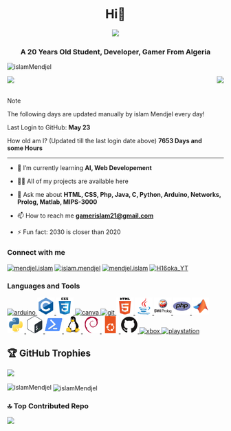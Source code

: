 <h1 align="center">Hi👋</h1>

<p align='center'>
<img src="https://readme-typing-svg.herokuapp.com?color=%2336BCF7&size=25&center=true&vCenter=true&width=433&height=75&lines=I'm+Islam+MENDJEL;Student+Developer;Computer+Science+student;Its+All+Good,+Man">
</p>

<h3 align="center">A 20 Years Old Student, Developer, Gamer From Algeria</h3>

<p align="left">
  <img src="https://img.shields.io/badge/Active--last--30--days-Yes-brightgreen" alt="islamMendjel"/>
</p>

<img align="left" src="https://profile-counter.glitch.me/islamMendjel/count.svg?" />

<img align="right" height="150" src="https://media3.giphy.com/media/v1.Y2lkPTc5MGI3NjExNm9jYjF2ejV0cTFrNmFBpzPfDvDX8m4i7KdjsoNxzK2E62arcHVxeCZlcD12MV9pbnRlcm5hbF9naWZfYnlfaWQmY3Q9Zw/l0EwYGlvQ7STj3wyc/giphy.gif"  />

<br>
<br>

> [!NOTE]
> The following days are updated manually by islam Mendjel every day!

Last Login to GitHub: **May 23**

How old am I? (Updated till the last login date above) **7653 Days and some Hours**

---

- 🌱 I’m currently learning **AI, Web Developement**

- 👨‍💻 All of my projects are available here

- 💬 Ask me about **HTML, CSS, Php, Java, C, Python, Arduino, Networks, Prolog, Matlab, MIPS-3000**

- 📫 How to reach me **gamerislam21@gmail.com**

- ⚡ Fun fact: 2030 is closer than 2020

<h3 align="left">Connect with me</h3>
<p align="left">
<a href="https://www.facebook.com/mendjel.islam" target="blank"><img align="center" src="https://raw.githubusercontent.com/rahuldkjain/github-profile-readme-generator/master/src/images/icons/Social/facebook.svg" alt="mendjel.islam" height="30" width="40" /></a>
<a href="https://www.instagram.com/islam.mendjel/" target="blank"><img align="center" src="https://raw.githubusercontent.com/rahuldkjain/github-profile-readme-generator/master/src/images/icons/Social/instagram.svg" alt="islam.mendjel" height="30" width="40" /></a>
<a href="https://www.twitter.com/mendjel.islam" target="blank"><img align="center" src="https://raw.githubusercontent.com/rahuldkjain/github-profile-readme-generator/master/src/images/icons/Social/twitter.svg" alt="mendjel.islam" height="30" width="40" /></a>
<a href="https://www.youtube.com/@H16oka_YT" target="blank"><img align="center" src="https://raw.githubusercontent.com/rahuldkjain/github-profile-readme-generator/master/src/images/icons/Social/youtube.svg" alt="H16oka_YT" height="30" width="40" /></a>
</p>

<h3 align="left">Languages and Tools</h3>
<p align="left"> <a href="https://www.arduino.cc/" target="_blank" rel="noreferrer"> <img src="https://cdn.worldvectorlogo.com/logos/arduino-1.svg" alt="arduino" width="40" height="40"/> </a> <a href="https://www.w3schools.com/c/" target="_blank" rel="noreferrer"> <img src="https://raw.githubusercontent.com/devicons/devicon/master/icons/c/c-original.svg" alt="c" width="40" height="40"/> </a> </a> <a href="https://www.w3schools.com/css/" target="_blank" rel="noreferrer"> <img src="https://raw.githubusercontent.com/devicons/devicon/master/icons/css3/css3-original-wordmark.svg" alt="css3" width="40" height="40"/> </a> <a href="https://www.canva.com/" target="_blank" rel="noreferrer"> <img src="https://www.vectorlogo.zone/logos/canva/canva-icon.svg" alt="canva" width="40" height="40"/> </a> <a href="https://git-scm.com/" target="_blank" rel="noreferrer"> <img src="https://www.vectorlogo.zone/logos/git-scm/git-scm-icon.svg" alt="git" width="40" height="40"/> </a> <a href="https://www.w3.org/html/" target="_blank" rel="noreferrer"> <img src="https://raw.githubusercontent.com/devicons/devicon/master/icons/html5/html5-original-wordmark.svg" alt="html5" width="40" height="40"/> </a> <a href="https://developer.mozilla.org/en-US/docs/Glossary/Java" target="_blank" rel="noreferrer"> <img src="https://raw.githubusercontent.com/devicons/devicon/master/icons/java/java-original.svg" alt="java" width="40" height="40"/> </a> <a href="https://fr.wikipedia.org/wiki/Prolog" target="_blank" rel="noreferrer"> <img src="https://raw.githubusercontent.com/devicons/devicon/master/icons/prolog/prolog-original-wordmark.svg" alt="prolog" width="40" height="40"/> </a> <a href="https://www.php.net" target="_blank" rel="noreferrer"> <img src="https://raw.githubusercontent.com/devicons/devicon/master/icons/php/php-original.svg" alt="php" width="40" height="40"/> <a href="https://www.mathworks.com/products/matlab.html" target="_blank" rel="noreferrer"> <img src="https://raw.githubusercontent.com/devicons/devicon/master/icons/matlab/matlab-original.svg" alt="matlab" width="40" height="40"/> </a> </a> <a href="https://www.python.org" target="_blank" rel="noreferrer"> <img src="https://raw.githubusercontent.com/devicons/devicon/master/icons/python/python-original.svg" alt="python" width="40" height="40"/> </a> <a href="https://www.freecodecamp.org/news/bash-scripting-tutorial-linux-shell-script-and-command-line-for-beginners/#:~:text=A%20bash%20script%20is%20a,process%20using%20the%20command%20line." target="_blank" rel="noreferrer"> <img src="https://raw.githubusercontent.com/devicons/devicon/master/icons/bash/bash-original.svg" alt="bash" width="40" height="40"/> </a> <a href="https://learn.microsoft.com/en-us/training/modules/script-with-powershell/" target="_blank" rel="noreferrer"> <img src="https://raw.githubusercontent.com/devicons/devicon/master/icons/powershell/powershell-original.svg" alt="powershell" width="40" height="40"/> </a> <a href="https://www.linux.org/" target="_blank" rel="noreferrer"> <img src="https://raw.githubusercontent.com/devicons/devicon/master/icons/linux/linux-original.svg" alt="linux" width="40" height="40"/> </a> <a href="https://www.debian.org/index.fr.html" target="_blank" rel="noreferrer"> <img src="https://raw.githubusercontent.com/devicons/devicon/master/icons/debian/debian-original.svg" alt="debian" width="40" height="40"/> </a> <a href="https://ubuntu.com/download" target="_blank" rel="noreferrer"> <img src="https://raw.githubusercontent.com/devicons/devicon/master/icons/ubuntu/ubuntu-original.svg" alt="ubuntu" width="40" height="40"/> </a> <a href="github.com" target="_blank" rel="noreferrer"> <img src="https://raw.githubusercontent.com/devicons/devicon/master/icons/github/github-original.svg" alt="github" width="40" height="40"/> </a> <a href="https://www.xbox.com/" target="_blank" rel="noreferrer"> <img src="https://www.vectorlogo.zone/logos/xbox/xbox-icon.svg" alt="xbox" width="40" height="40"/> </a> <a href="https://www.playstation.com/en-us/playstation-network/" target="_blank" rel="noreferrer"> <img src="https://cdn.worldvectorlogo.com/logos/playstation-1.svg" alt="playstation" width="40" height="40"/> </a> </p>

## 🏆 GitHub Trophies
![](https://github-profile-trophy.vercel.app/?username=islamMendjel&theme=monokai&no-frame=false&no-bg=false&margin-w=4)

<p><img align="left" src="https://github-readme-stats.vercel.app/api/top-langs?username=islamMendjel&show_icons=true&locale=en&layout=compact" alt="islamMendjel" /></p>

<p>&nbsp;<img align="center" src="https://github-readme-stats.vercel.app/api?username=islamMendjel&show_icons=true&locale=en" alt="islamMendjel" /></p>

### 🔝 Top Contributed Repo
![](https://github-contributor-stats.vercel.app/api?username=islamMendjel&limit=5&theme=dark&combine_all_yearly_contributions=true)
